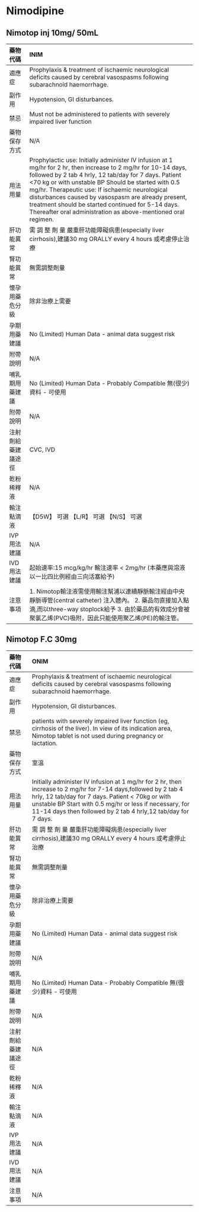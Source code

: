 # Nimodipine

## Nimotop inj 10mg/ 50mL

| 藥物代碼           | INIM                                                                                                                                                                                                                                                                                                                                                                                                                                                         |
|:-------------------|:-------------------------------------------------------------------------------------------------------------------------------------------------------------------------------------------------------------------------------------------------------------------------------------------------------------------------------------------------------------------------------------------------------------------------------------------------------------|
| 適應症             | Prophylaxis & treatment of ischaemic neurological deficits caused by cerebral vasospasms following subarachnoid haemorrhage.                                                                                                                                                                                                                                                                                                                                 |
| 副作用             | Hypotension, GI disturbances.                                                                                                                                                                                                                                                                                                                                                                                                                                |
| 禁忌               | Must not be administered to patients with severely impaired liver function                                                                                                                                                                                                                                                                                                                                                                                   |
| 藥物保存方式       | N/A                                                                                                                                                                                                                                                                                                                                                                                                                                                          |
| 用法用量           | Prophylactic use: Initially administer IV infusion at 1 mg/hr for 2 hr, then increase to 2 mg/hr for 10-14 days, followed by 2 tab 4 hrly, 12 tab/day for 7 days. Patient <70 kg or with unstable BP Should be started with 0.5 mg/hr. Therapeutic use: If ischaemic neurological disturbances caused by vasospasm are already present, treatment should be started continued for 5-14 days. Thereafter oral administration as above-mentioned oral regimen. |
| 肝功能異常         | 需 調 整 劑 量  嚴重肝功能障礙病患(especially liver cirrhosis),建議30 mg ORALLY every 4 hours 或考慮停止治療                                                                                                                                                                                                                                                                                                                                                 |
| 腎功能異常         | 無需調整劑量                                                                                                                                                                                                                                                                                                                                                                                                                                                 |
| 懷孕用藥危分級     | 除非治療上需要                                                                                                                                                                                                                                                                                                                                                                                                                                               |
| 孕期用藥建議       | No (Limited) Human Data - animal data suggest risk                                                                                                                                                                                                                                                                                                                                                                                                           |
| 附帶說明           | N/A                                                                                                                                                                                                                                                                                                                                                                                                                                                          |
| 哺乳期用藥建議     | No (Limited) Human Data - Probably Compatible 無(很少)資料 - 可使用                                                                                                                                                                                                                                                                                                                                                                                          |
| 附帶說明           | N/A                                                                                                                                                                                                                                                                                                                                                                                                                                                          |
| 注射劑給藥建議途徑 | CVC, IVD                                                                                                                                                                                                                                                                                                                                                                                                                                                     |
| 乾粉稀釋液         | N/A                                                                                                                                                                                                                                                                                                                                                                                                                                                          |
| 輸注點滴液         | 【D5W】 可選  【L/R】 可選  【N/S】 可選                                                                                                                                                                                                                                                                                                                                                                                                                     |
| IVP 用法建議       | N/A                                                                                                                                                                                                                                                                                                                                                                                                                                                          |
| IVD 用法建議       | 起始速率:15 mcg/kg/hr 輸注速率 < 2mg/hr (本藥應與溶液以一比四比例經由三向活塞給予)                                                                                                                                                                                                                                                                                                                                                                           |
| 注意事項           | 1. Nimotop輸注液需使用輸注幫浦以連續靜脈輸注經由中央靜脈導管(central catheter) 注入體內。 2. 藥品勿直接加入點滴,而以three-way stoplock給予 3. 由於藥品的有效成分會被聚氯乙烯(PVC)吸附，因此只能使用聚乙烯(PE)的輸注管。                                                                                                                                                                                                                                      |

## Nimotop F.C 30mg

| 藥物代碼           | ONIM                                                                                                                                                                                                                                                                                            |
|:-------------------|:------------------------------------------------------------------------------------------------------------------------------------------------------------------------------------------------------------------------------------------------------------------------------------------------|
| 適應症             | Prophylaxis & treatment of ischaemic neurological deficits caused by cerebral vasospasms following subarachnoid haemorrhage.                                                                                                                                                                    |
| 副作用             | Hypotension, GI disturbances.                                                                                                                                                                                                                                                                   |
| 禁忌               | patients with severely impaired liver function (eg, cirrhosis of the liver). In view of its indication area, Nimotop tablet is not used during pregnancy or lactation.                                                                                                                          |
| 藥物保存方式       | 室溫                                                                                                                                                                                                                                                                                            |
| 用法用量           | Initially administer IV infusion at 1 mg/hr for 2 hr, then increase to 2 mg/hr for 7-14 days,followed by 2 tab 4 hrly, 12 tab/day for 7 days. Patient < 70kg or with unstable BP Start with 0.5 mg/hr or less if necessary, for 11-14 days then followed by 2 tab 4 hrly,12 tab/day for 7 days. |
| 肝功能異常         | 需 調 整 劑 量  嚴重肝功能障礙病患(especially liver cirrhosis),建議30 mg ORALLY every 4 hours 或考慮停止治療                                                                                                                                                                                    |
| 腎功能異常         | 無需調整劑量                                                                                                                                                                                                                                                                                    |
| 懷孕用藥危分級     | 除非治療上需要                                                                                                                                                                                                                                                                                  |
| 孕期用藥建議       | No (Limited) Human Data - animal data suggest risk                                                                                                                                                                                                                                              |
| 附帶說明           | N/A                                                                                                                                                                                                                                                                                             |
| 哺乳期用藥建議     | No (Limited) Human Data - Probably Compatible 無(很少)資料 - 可使用                                                                                                                                                                                                                             |
| 附帶說明           | N/A                                                                                                                                                                                                                                                                                             |
| 注射劑給藥建議途徑 | N/A                                                                                                                                                                                                                                                                                             |
| 乾粉稀釋液         | N/A                                                                                                                                                                                                                                                                                             |
| 輸注點滴液         | N/A                                                                                                                                                                                                                                                                                             |
| IVP 用法建議       | N/A                                                                                                                                                                                                                                                                                             |
| IVD 用法建議       | N/A                                                                                                                                                                                                                                                                                             |
| 注意事項           | N/A                                                                                                                                                                                                                                                                                             |

